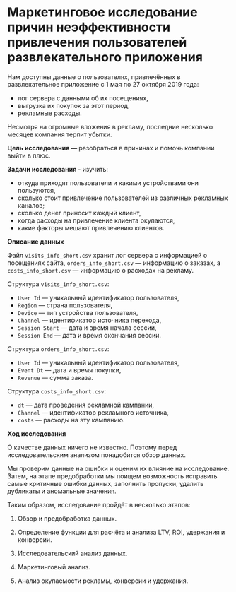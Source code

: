# Маркетинговое исследование причин неэффективности привлечения пользователей развлекательного приложения

Нам доступны данные о пользователях, привлечённых в развлекательное приложение с 1 мая по 27 октября 2019 года:

* лог сервера с данными об их посещениях,
* выгрузка их покупок за этот период,
* рекламные расходы.

Несмотря на огромные вложения в рекламу, последние несколько месяцев компания терпит убытки. 

**Цель исследования —** разобраться в причинах и помочь компании выйти в плюс.

**Задачи исследования -** изучить:
* откуда приходят пользователи и какими устройствами они пользуются,
* сколько стоит привлечение пользователей из различных рекламных каналов;
* сколько денег приносит каждый клиент,
* когда расходы на привлечение клиента окупаются,
* какие факторы мешают привлечению клиентов.

**Описание данных**

Файл `visits_info_short.csv` хранит лог сервера с информацией о посещениях сайта, `orders_info_short.csv` — информацию о заказах, а `costs_info_short.csv` — информацию о расходах на рекламу.

Структура `visits_info_short.csv`:

* `User Id` — уникальный идентификатор пользователя,
* `Region` — страна пользователя,
* `Device` — тип устройства пользователя,
* `Channel` — идентификатор источника перехода,
* `Session Start` — дата и время начала сессии,
* `Session End` — дата и время окончания сессии.

Структура `orders_info_short.csv`:

* `User Id` — уникальный идентификатор пользователя,
* `Event Dt` — дата и время покупки,
* `Revenue` — сумма заказа.

Структура `costs_info_short.csv`:

* `dt` — дата проведения рекламной кампании,
* `Channel` — идентификатор рекламного источника,
* `costs` — расходы на эту кампанию.

**Ход исследования**

О качестве данных ничего не известно. Поэтому перед исследовательским анализом понадобится обзор данных.

Мы проверим данные на ошибки и оценим их влияние на исследование. Затем, на этапе предобработки мы поищем возможность исправить самые критичные ошибки данных, заполнить пропуски, удалить дубликаты и аномальные значения.

Таким образом, исследование пройдёт в несколько этапов:

1) Обзор и предобработка данных.

2) Определение функции для расчёта и анализа LTV, ROI, удержания и конверсии.

3) Исследовательский анализ данных.

4) Маркетинговый анализ.

5) Анализ окупаемости рекламы, конверсии и удержания.
